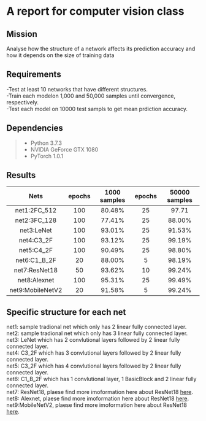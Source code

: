 # A report for computer vision class #
## Mission ##
Analyse how the structure of a network affects its prediction accuracy and how it depends on the size of training data
## Requirements ##
-Test at least 10 networks that have different structures.  
-Train each modelon 1,000 and 50,000 samples until convergence, respectively.    
-Test each model on 10000 test sampls to get mean prdiction accuracy.
## Dependencies ##
> * Python 3.7.3
> * NVIDIA GeForce GTX 1080
> * PyTorch 1.0.1
## Results ##
|Nets            |epochs|1000 samples|epochs|50000 samples|
|:--------------:|:----:|:----------:|:----:|:-----------:|
|net1:2FC_512    |100   |80.48%      |25    |97.71        | 
|net2:3FC_128    |100   |77.41%      |25    |88.00%       |
|net3:LeNet      |100   |93.01%      |25    |91.53%       |
|net4:C3_2F      |100   |93.12%      |25    |99.19%       |
|net5:C4_2F      |100   |90.49%      |25    |98.80%       |       
|net6:C1_B_2F    |20    |88.00%      |5     |98.19%       |
|net7:ResNet18   |50    |93.62%      |10    |99.24%       |
|net8:Alexnet    |100   |95.31%      |25    |99.49%       |
|net9:MobileNetV2|20    |91.58%      |5     |99.24%       |
## Specific structure for each net ##
net1: sample tradional net which only has 2 linear fully connected layer.  
net2: sample tradional net which only has 3 linear fully connected layer.  
net3: LeNet which has 2 convlutional layers followed by 2 linear fully connected layer.  
net4: C3_2F which has 3 convlutional layers followed by 2 linear fully connected layer.  
net5: C3_2F which has 4 convlutional layers followed by 2 linear fully connected layer.  
net6: C1_B_2F which has 1 convlutional layer, 1 BasicBlock and 2 linear fully connected layer.  
net7: ResNet18, plaese find more imoformation here about ResNet18 [here](https://arxiv.org/pdf/1512.03385.pdf).  
net8: Alexnet, plaese find more imoformation here about ResNet18 [here](https://papers.nips.cc/paper/4824-imagenet-classification-with-deep-convolutional-neural-networks.pdf).  
net9:MobileNetV2, plaese find more imoformation here about ResNet18 [here](https://arxiv.org/pdf/1801.04381.pdf).  
